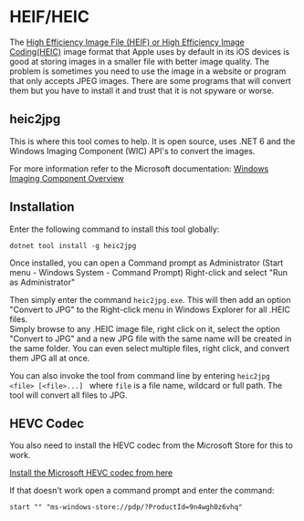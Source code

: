 # HEIF/HEIC

The [High Efficiency Image File \(HEIF) or High Efficiency Image Coding\(HEIC\)](https://en.wikipedia.org/wiki/High_Efficiency_Image_File_Format) image format that Apple uses by default in its iOS devices is good at storing images in a smaller file with better image quality. The problem is sometimes you need to use the image in a website or program that only accepts JPEG images.  There are some programs that will convert them but you have to install it and trust that it is not spyware or worse.

## heic2jpg

This is where this tool comes to help.  It is open source, uses .NET 6 and the Windows Imaging Component (WIC) API's to convert the images.

For more information refer to the Microsoft documentation: [Windows Imaging Component Overview](https://docs.microsoft.com/en-us/windows/win32/wic/-wic-about-windows-imaging-codec)

## Installation

Enter the following command to install this tool globally:

```dotnet tool install -g heic2jpg```

Once installed, you can open a Command prompt as Administrator (Start menu - Windows System - Command Prompt) Right-click and select "Run as Administrator"

Then simply enter the command `heic2jpg.exe`.  This will then add an option "Convert to JPG" to the Right-click menu in Windows Explorer for all .HEIC files.  
Simply browse to any .HEIC image file, right click on it, select the option "Convert to JPG" and a new JPG file with the same name will be created in the same folder.
You can even select multiple files, right click, and convert them JPG all at once. 

You can also invoke the tool from command line by entering `heic2jpg <file> [<file>...] ` where `file` is a file name, wildcard or full path. The tool will convert all files to JPG.

## HEVC Codec
You also need to install the HEVC codec from the Microsoft Store for this to work.

[Install the Microsoft HEVC codec from here](https://www.microsoft.com/en-us/p/hevc-video-extensions-from-device-manufacturer/9n4wgh0z6vhq)

If that doesn't work open a command prompt and enter the command:

```start "" "ms-windows-store://pdp/?ProductId=9n4wgh0z6vhq"```


